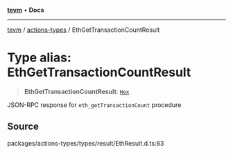 [**tevm**](../../README.md) • **Docs**

***

[tevm](../../modules.md) / [actions-types](../README.md) / EthGetTransactionCountResult

# Type alias: EthGetTransactionCountResult

> **EthGetTransactionCountResult**: [`Hex`](Hex.md)

JSON-RPC response for `eth_getTransactionCount` procedure

## Source

packages/actions-types/types/result/EthResult.d.ts:83

